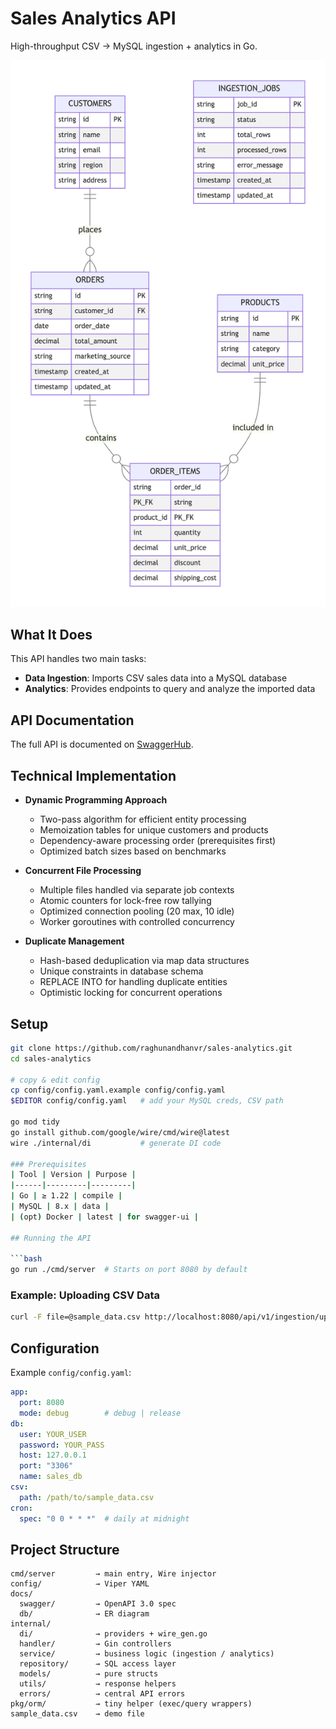 # Sales Analytics API

High-throughput CSV → MySQL ingestion + analytics in Go.

![ER Diagram](docs/db/er.png)

## What It Does

This API handles two main tasks:
- **Data Ingestion**: Imports CSV sales data into a MySQL database
- **Analytics**: Provides endpoints to query and analyze the imported data

## API Documentation

The full API is documented on [SwaggerHub](https://app.swaggerhub.com/apis/freightify-65d/Lumel/1.0).

## Technical Implementation
* **Dynamic Programming Approach**
  * Two-pass algorithm for efficient entity processing
  * Memoization tables for unique customers and products
  * Dependency-aware processing order (prerequisites first)
  * Optimized batch sizes based on benchmarks

* **Concurrent File Processing**
  * Multiple files handled via separate job contexts
  * Atomic counters for lock-free row tallying
  * Optimized connection pooling (20 max, 10 idle)
  * Worker goroutines with controlled concurrency

* **Duplicate Management**
  * Hash-based deduplication via map data structures
  * Unique constraints in database schema
  * REPLACE INTO for handling duplicate entities
  * Optimistic locking for concurrent operations

## Setup

```bash
git clone https://github.com/raghunandhanvr/sales-analytics.git
cd sales-analytics

# copy & edit config
cp config/config.yaml.example config/config.yaml
$EDITOR config/config.yaml   # add your MySQL creds, CSV path

go mod tidy
go install github.com/google/wire/cmd/wire@latest
wire ./internal/di           # generate DI code

### Prerequisites
| Tool | Version | Purpose |
|------|---------|---------|
| Go | ≥ 1.22 | compile |
| MySQL | 8.x | data |
| (opt) Docker | latest | for swagger-ui |

## Running the API

```bash
go run ./cmd/server  # Starts on port 8080 by default
```

### Example: Uploading CSV Data

```bash
curl -F file=@sample_data.csv http://localhost:8080/api/v1/ingestion/upload
```

## Configuration

Example `config/config.yaml`:

```yaml
app:
  port: 8080
  mode: debug        # debug | release
db:
  user: YOUR_USER
  password: YOUR_PASS
  host: 127.0.0.1
  port: "3306"
  name: sales_db
csv:
  path: /path/to/sample_data.csv
cron:
  spec: "0 0 * * *"  # daily at midnight
```

## Project Structure
```
cmd/server         → main entry, Wire injector
config/            → Viper YAML
docs/
  swagger/         → OpenAPI 3.0 spec
  db/              → ER diagram
internal/
  di/              → providers + wire_gen.go
  handler/         → Gin controllers
  service/         → business logic (ingestion / analytics)
  repository/      → SQL access layer
  models/          → pure structs
  utils/           → response helpers
  errors/          → central API errors
pkg/orm/           → tiny helper (exec/query wrappers)
sample_data.csv    → demo file
```
